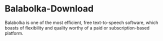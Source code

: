 # Balabolka-Download
Balabolka is one of the most efficient, free text-to-speech software, which boasts of flexibility and quality worthy of a paid or subscription-based platform.
